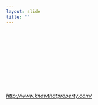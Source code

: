 ```yaml
---
layout: slide
title: ""
---
```


<section>
<iframe  class="stretch" frameborder="0" marginheight="0" marginwidth="0" data-src="http://www.knowthatproperty.com/PropertyDetails.aspx?propid=53"></iframe>
<h6><a class="external" href="http://www.knowthatproperty.com/">http://www.knowthatproperty.com/</a></h6>
</section>


